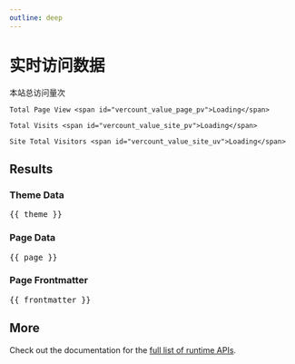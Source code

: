 ```yaml
---
outline: deep
---
```


# 实时访问数据

<span id="busuanzi_container_site_pv">
  本站总访问量<span id="busuanzi_value_site_pv"></span>次
</span>
<!-- Vercount -->


```
Total Page View <span id="vercount_value_page_pv">Loading</span>

Total Visits <span id="vercount_value_site_pv">Loading</span>

Site Total Visitors <span id="vercount_value_site_uv">Loading</span>
```
<!-- <script defer src="https://events.vercount.one/js"></script> -->
<script setup>
    
import { useData } from 'vitepress'

const { site, theme, page, frontmatter } = useData()
</script>

## Results

### Theme Data
<pre>{{ theme }}</pre>

### Page Data
<pre>{{ page }}</pre>

### Page Frontmatter
<pre>{{ frontmatter }}</pre>

## More

Check out the documentation for the [full list of runtime APIs](https://vitepress.dev/reference/runtime-api#usedata).
